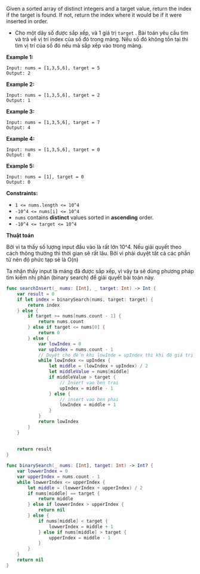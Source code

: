 Given a sorted array of distinct integers and a target value, return the index if the target is found. If not, return the index where it would be if it were inserted in order.

- Cho một dãy số được sắp xếp, và 1 giá trị `target` . Bài toán yêu cầu tìm và trả về vị trí index của số đó trong mảng. Nếu số đó không tồn tại thì tìm vị trí của số đó nếu mà sắp xếp vào trong mảng.

**Example 1:**

```
Input: nums = [1,3,5,6], target = 5
Output: 2
```

**Example 2:**

```
Input: nums = [1,3,5,6], target = 2
Output: 1
```

**Example 3:**

```
Input: nums = [1,3,5,6], target = 7
Output: 4
```

**Example 4:**

```
Input: nums = [1,3,5,6], target = 0
Output: 0
```

**Example 5:**

```
Input: nums = [1], target = 0
Output: 0
```

 

**Constraints:**

- `1 <= nums.length <= 10^4`
- `-10^4 <= nums[i] <= 10^4`
- `nums` contains **distinct** values sorted in **ascending** order.
- `-10^4 <= target <= 10^4`



**Thuật toán**



Bởi vì ta thấy số lượng input đầu vào là rất lớn 10^4. Nếu giải quyết theo cách thông thường thì thời gian sẽ rất lâu. Bởi vì phải duyệt tất cả các phần tử nên độ phức tạp sẽ là O(n)

Ta nhận thấy input là mảng đã được sắp xếp, vì vậy ta sẽ dùng phương pháp tìm kiếm nhị phân (binary search) để giải quyết bài toán này.

```swift
func searchInsert(_ nums: [Int], _ target: Int) -> Int {
    var result = 0
    if let index = binarySearch(nums, target: target) {
        return index
    } else {
        if target >= nums[nums.count - 1] {
            return nums.count
        } else if target <= nums[0] {
            return 0
        } else {
            var lowIndex = 0
            var upIndex = nums.count - 1
          	// Duyệt cho đến khi lowInde = upIndex thì khi đó giá trị của index chính là giá trị mà ta cần insert vào mảng
            while lowIndex <= upIndex {
                let middle = (lowIndex + upIndex) / 2
                let middleValue = nums[middle]
                if middleValue > target {
                    // Insert vao ben trai
                    upIndex = middle - 1
                } else {
                    // insert vao ben phai
                    lowIndex = middle + 1
                }
            }
            return lowIndex
        }
    }
    
    
    return result
}

func binarySearch(_ nums: [Int], target: Int) -> Int? {
    var lowwerIndex = 0
    var upperIndex = nums.count - 1
    while lowwerIndex <= upperIndex {
        let middle = (lowwerIndex + upperIndex) / 2
        if nums[middle] == target {
            return middle
        } else if lowwerIndex > upperIndex {
            return nil
        } else {
            if nums[middle] < target {
                lowwerIndex = middle + 1
            } else if nums[middle] > target {
                upperIndex = middle - 1
            }
        }
    }
    return nil
}

```





